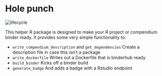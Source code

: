 
# Hole punch

 ![lifecycle](https://img.shields.io/badge/lifecycle-experimental-orange.svg)

This helper R package is designed to make your R project or  compendium binder ready. It provides some very simple functionality to:

- `write_compendium_description` and `get_dependencies` Create a description file in case this isn't a package
- `write_dockerfile` Writes out a Dockerfile that is binderhub ready
- `build_binder` Kicks off a binder build
- `generate_badge` And adds a badge with a Rstudio endpoint 
